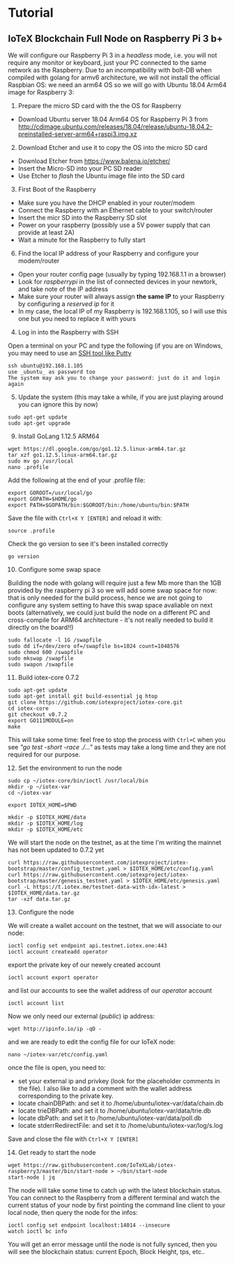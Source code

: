 # Tutorial
## IoTeX Blockchain Full Node on Raspberry Pi 3 b+
We will configure our Raspberry Pi 3 in a _headless_ mode, i.e. you will not require any monitor or keyboard, just your PC connected to the same network as the Raspberry. Due to an incompatibility with bolt-DB when compiled with golang for armv6 architecture, we will not install the official Raspbian OS: we need an arm64 OS so we will go with Ubuntu 18.04 Arm64 image for Raspberry 3: 

1. Prepare the micro SD card with the the OS for Raspberry
* Download Ubuntu server 18.04 Arm64 OS for Raspberry Pi 3 from http://cdimage.ubuntu.com/releases/18.04/release/ubuntu-18.04.2-preinstalled-server-arm64+raspi3.img.xz

2. Download Etcher and use it to copy the OS into the micro SD card
* Download Etcher from https://www.balena.io/etcher/
* Insert the Micro-SD into your PC SD reader
* Use Etcher to _flash_ the Ubuntu image file into the SD card

3. First Boot of the Raspberry

* Make sure you have the DHCP enabled in your router/modem
* Connect the Raspberry with an Ethernet cable to your switch/router
* Insert the micr SD into the Raspberry SD slot
* Power on your raspberry (possibly use a 5V power supply that can provide at least 2A)
* Wait a minute for the Raspberry to fully start

6. Find the local IP address of your Raspberry and configure your modem/router
* Open your router config page (usually by typing 192.168.1.1 in a browser)
* Look for _raspberrypi_ in the list of connected devices in your newtork, and take note of the IP address
* Make sure your router will always assign **the same IP** to your Raspberry by configuring a _reserved ip_ for it 
* In my case, the local IP of my Raspberry is 192.168.1.105, so I will use this one but you need to replace it with yours

4. Log in into the Raspberry with SSH

Open a terminal on your PC and type the following (if you are on Windows, you may need to use an [SSH tool like Putty](https://www.chiark.greenend.org.uk/~sgtatham/putty/latest.html)
```
ssh ubuntu@192.168.1.105
use _ubuntu_ as password too
The system may ask you to change your password: just do it and login again
```
5. Update the system (this may take a while, if you are just playing around you can ignore this by now)
```
sudo apt-get update
sudo apt-get upgrade
```
9. Install GoLang 1.12.5 ARM64
```
wget https://dl.google.com/go/go1.12.5.linux-arm64.tar.gz
tar xzf go1.12.5.linux-arm64.tar.gz 
sudo mv go /usr/local
nano .profile
```
Add the following at the end of your .profile file:
```
export GOROOT=/usr/local/go
export GOPATH=$HOME/go
export PATH=$GOPATH/bin:$GOROOT/bin:/home/ubuntu/bin:$PATH
```
Save the file with `Ctrl+X Y [ENTER]` and reload it with:
```
source .profile
```
Check the go version to see it's been installed correctly
```
go version
```
10. Configure some swap space

Building the node with golang will require just a few Mb more than the 1GB provided by the raspberry pi 3 so we will add some swap space for now: that is only needed for the build process, hence we are not going to configure any system setting to have this swap space avaliable on next boots (alternatively, we could just build the node on a different PC and cross-compile for ARM64 architecture - it's not really needed to build it directly on the board!!)
```
sudo fallocate -l 1G /swapfile
sudo dd if=/dev/zero of=/swapfile bs=1024 count=1048576
sudo chmod 600 /swapfile
sudo mkswap /swapfile
sudo swapon /swapfile
```

11. Build iotex-core 0.7.2
```
sudo apt-get update
sudo apt-get install git build-essential jq htop
git clone https://github.com/iotexproject/iotex-core.git
cd iotex-core
git checkout v0.7.2
export GO111MODULE=on
make
```
This will take some time: feel free to stop the process with `Ctrl+C` when you see _"go test -short -race ./..."_ as tests may take a long time and they are not required for our purpose.

12. Set the environment to run the node

```
sudo cp ~/iotex-core/bin/ioctl /usr/local/bin
mkdir -p ~/iotex-var
cd ~/iotex-var

export IOTEX_HOME=$PWD

mkdir -p $IOTEX_HOME/data
mkdir -p $IOTEX_HOME/log
mkdir -p $IOTEX_HOME/etc
```
We will start the node on the testnet, as at the time I'm writing the mainnet has not been updated to 0.7.2 yet
```
curl https://raw.githubusercontent.com/iotexproject/iotex-bootstrap/master/config_testnet.yaml > $IOTEX_HOME/etc/config.yaml
curl https://raw.githubusercontent.com/iotexproject/iotex-bootstrap/master/genesis_testnet.yaml > $IOTEX_HOME/etc/genesis.yaml
curl -L https://t.iotex.me/testnet-data-with-idx-latest > $IOTEX_HOME/data.tar.gz
tar -xzf data.tar.gz
```
13. Configure the node

We will create a wallet account on the testnet, that we will associate to our node:
```
ioctl config set endpoint api.testnet.iotex.one:443
ioctl account createadd operator
```
export the private key of our newely created account
```
ioctl account export operator
```
and list our accounts to see the wallet address of our _operator_ account
```
ioctl account list
```
Now we only need our external (_public_) ip address:
```
wget http://ipinfo.io/ip -qO -
```
and we are ready to edit the config file for our IoTeX node:
```
nano ~/iotex-var/etc/config.yaml
``` 
once the file is open, you need to:
* set your external ip and privkey (look for the placeholder comments in the file). I also like to add a comment with the wallet address corresponding to the private key.
* locate chainDBPath: and set it to /home/ubuntu/iotex-var/data/chain.db
* locate trieDBPath: and set it to /home/ubuntu/iotex-var/data/trie.db
* locate dbPath: and set it to /home/ubuntu/iotex-var/data/poll.db
* locate stderrRedirectFile: and set it to /home/ubuntu/iotex-var/log/s.log

Save and close the file with `Ctrl+X Y [ENTER]`

14. Get ready to start the node

```
wget https://raw.githubusercontent.com/IoTeXLab/iotex-raspberry3/master/bin/start-node > ~/bin/start-node
start-node | jq
```
The node will take some time to catch up with the latest blockchain status. You can connect to the Raspberry from a different terminal and watch the current status of your node by first pointing the command line client to your local node, then query the node for the infos:

```
ioctl config set endpoint localhost:14014 --insecure
watch ioctl bc info
```
You will get an error message until the node is not fully synced, then you will see the blockchain status: current Epoch, Block Height, tps, etc..
